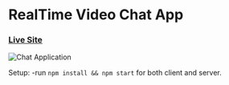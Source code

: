 # RealTime Video Chat App

### [Live Site](https://reactvideochat.netlify.app)

![Chat Application](https://i.postimg.cc/2y5mw727/reactvideochat-netlify-app.png)

Setup:
-run ```npm install && npm start``` for both client and server.

